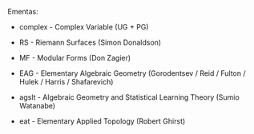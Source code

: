 Ementas:

- complex - Complex Variable (UG + PG)

- RS	- Riemann Surfaces (Simon Donaldson)
- MF	- Modular Forms (Don Zagier)
- EAG	- Elementary Algebraic Geometry (Gorodentsev / Reid / Fulton / Hulek / Harris / Shafarevich)

- agslt	- Algebraic Geometry and Statistical Learning Theory (Sumio Watanabe)

- eat	- Elementary Applied Topology (Robert Ghirst)

